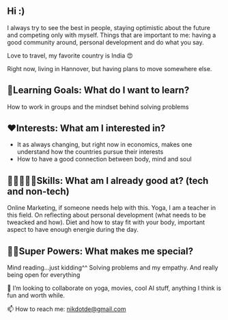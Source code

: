 ## Hi :)
I always try to see the best in people, staying optimistic about the future and competing only with myself. Things that are important to me: having a good community around, personal development and do what you say.

Love to travel, my favorite country is India 😍

Right now, living in Hannover, but having plans to move somewhere else.

## 🎯Learning Goals: What do I want to learn?
How to work in groups and the mindset behind solving problems

## ❤️Interests: What am I interested in?
- It as always changing, but right now in economics, makes one understand how the countries pursue their interests
- How to have a good connection between body, mind and soul

## 👩🏾‍🤝‍👨🏼Skills: What am I already good at? (tech and non-tech)
Online Marketing, if someone needs help with this. Yoga, I am a teacher in this field. On reflecting about personal development (what needs to be tweacked and how). Diet and how to stay fit with your body, important aspect to have enough energie during the day.

## 💪🏽Super Powers: What makes me special?
Mind reading...just kidding^^ Solving problems and my empathy. And really being open for everything


👯 I’m looking to collaborate on yoga, movies, cool AI stuff, anything I think is fun and worth while.

📫 How to reach me: nikdotde@gmail.com
